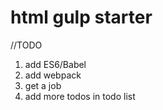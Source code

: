 # html gulp starter

//TODO
1. add ES6/Babel
2. add webpack
3. get a job
4. add more todos in todo list
